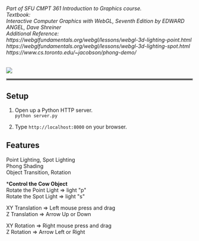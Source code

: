 <h6> Part of SFU CMPT 361 Introduction to Graphics course.<br/>
Textbook:<br>
Interactive Computer Graphics with WebGL, Seventh Edition by EDWARD ANGEL, Dave Shreiner<br>
Additional Reference:<br>
https://webglfundamentals.org/webgl/lessons/webgl-3d-lighting-point.html<br>
https://webglfundamentals.org/webgl/lessons/webgl-3d-lighting-spot.html  
https://www.cs.toronto.edu/~jacobson/phong-demo/  
</h6>

![](./rotating_cow.gif)
<hr style="border:2px solid gray">  

## Setup
1. Open up a Python HTTP server.  
`
python server.py
`
  
1. Type `http://localhost:8000` on your browser.  


## Features
Point Lighting, Spot Lighting  
Phong Shading  
Object Transition, Rotation  

***Control the Cow Object**  
Rotate the Point Light => light "p"  
Rotate the Spot Light => light "s"  

XY Translation => Left mouse press and drag  
Z Translation => Arrow Up or Down  

XY Rotation => Right mouse press and drag  
Z Rotation => Arrow Left or Right  
